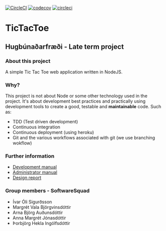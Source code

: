 [![CircleCI](https://circleci.com/gh/SoftwareSquad/TicTacToe.svg?style=svg)](https://circleci.com/gh/SoftwareSquad/TicTacToe) [![codecov](https://codecov.io/gh/SoftwareSquad/TicTacToe/branch/codecoverage/graph/badge.svg)](https://codecov.io/gh/SoftwareSquad/TicTacToe/branch/codecoverage)
[![circleci](https://img.shields.io/circleci/project/github/SoftwareSquad/TicTacToe/deploy.svg)](https://tictactoe-hugb.herokuapp.com/)

# TicTacToe
## Hugbúnaðarfræði - Late term project

### About this project
A simple Tic Tac Toe web application written in NodeJS.

### Why?
This project is not about Node or some other technology used in the project. It's about development best practices and practically using development tools to create a good, testable and **maintainable** code. Such as:
- TDD (Test driven development)
- Continuous integration
- Continuous deployment (using heroku)
- Git and the various workflows associated with git (we use branching wokflow)

### Further information
- [Development manual](https://github.com/SoftwareSquad/TicTacToe/blob/master/docs/development_manual.md)
- [Administrator manual](https://github.com/SoftwareSquad/TicTacToe/blob/master/docs/administration_manual.md "Development manual page")
- [Design report](https://github.com/SoftwareSquad/TicTacToe/blob/master/docs/design_report.md)


### Group members - SoftwareSquad
- Ívar Óli Sigurðsson
- Margrét Vala Björgvinsdóttir
- Arna Björg Auðunsdóttir
- Anna Margrét Jónasdóttir
- Þorbjörg Hekla Ingólfsdóttir
